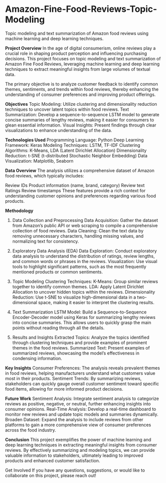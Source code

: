 # Amazon-Fine-Food-Reviews-Topic-Modeling
Topic modeling and text summarization of Amazon food reviews using machine learning and deep learning techniques.

**Project Overview**
In the age of digital consumerism, online reviews play a crucial role in shaping product perception and influencing purchasing decisions. This project focuses on topic modeling and text summarization of Amazon Fine Food Reviews, leveraging machine learning and deep learning techniques to extract meaningful insights from large volumes of textual data.

The primary objective is to analyze customer feedback to identify common themes, sentiments, and trends within food reviews, thereby enhancing the understanding of consumer preferences and improving product offerings.

**Objectives**
Topic Modeling: Utilize clustering and dimensionality reduction techniques to uncover latent topics within food reviews.
Text Summarization: Develop a sequence-to-sequence LSTM model to generate concise summaries of lengthy reviews, making it easier for consumers to glean essential information.
Visual Insights: Present findings through clear visualizations to enhance understanding of the data.

**Technologies Used**
Programming Language: Python
Deep Learning Framework: Keras
Modeling Techniques: LSTM, TF-IDF
Clustering Algorithms: K-Means, LDA (Latent Dirichlet Allocation)
Dimensionality Reduction: t-SNE (t-distributed Stochastic Neighbor Embedding)
Data Visualization: Matplotlib, Seaborn

**Data Overview**
The analysis utilizes a comprehensive dataset of Amazon food reviews, which typically includes:

Review IDs
Product information (name, brand, category)
Review text
Ratings
Review timestamps
These features provide a rich context for understanding customer opinions and preferences regarding various food products.

**Methodology**
1. Data Collection and Preprocessing
Data Acquisition: Gather the dataset from Amazon’s public API or web scraping to compile a comprehensive collection of food reviews.
Data Cleaning: Clean the text data by removing unnecessary characters, handling missing values, and normalizing text for consistency.

2. Exploratory Data Analysis (EDA)
Data Exploration: Conduct exploratory data analysis to understand the distribution of ratings, review lengths, and common words or phrases in the reviews.
Visualization: Use visual tools to highlight significant patterns, such as the most frequently mentioned products or common sentiments.

3. Topic Modeling
Clustering Techniques:
K-Means: Group similar reviews together to identify common themes.
LDA: Apply Latent Dirichlet Allocation to uncover hidden topics within the reviews.
Dimensionality Reduction: Use t-SNE to visualize high-dimensional data in a two-dimensional space, making it easier to interpret the clustering results.

4. Text Summarization
LSTM Model: Build a Sequence-to-Sequence Encoder-Decoder model using Keras for summarizing lengthy reviews into concise summaries. This allows users to quickly grasp the main points without reading through all the details.

5. Results and Insights
Extracted Topics: Analyze the topics identified through clustering techniques and provide examples of prominent themes in the food reviews.
Summarized Text: Present examples of summarized reviews, showcasing the model’s effectiveness in condensing information.

**Key Insights**
Consumer Preferences: The analysis reveals prevalent themes in food reviews, helping manufacturers understand what customers value most in their products.
Sentiment Trends: By summarizing reviews, stakeholders can quickly gauge overall customer sentiment toward specific food items, allowing for more informed product decisions.

**Future Work**
Sentiment Analysis: Integrate sentiment analysis to categorize reviews as positive, negative, or neutral, further enhancing insights into consumer opinions.
Real-Time Analysis: Develop a real-time dashboard to monitor new reviews and update topic models and summaries dynamically.
Broaden Dataset: Expand the analysis to include reviews from other platforms to gain a more comprehensive view of consumer preferences across the food industry.

**Conclusion**
This project exemplifies the power of machine learning and deep learning techniques in extracting meaningful insights from consumer reviews. By effectively summarizing and modeling topics, we can provide valuable information to stakeholders, ultimately leading to improved products and enhanced customer satisfaction.

Get Involved
If you have any questions, suggestions, or would like to collaborate on this project, please reach out!
